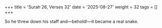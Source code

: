 +++
title = 'Surah 26, Verses 32'
date = '2025-08-27'
weight = 32
tags = []
+++

So he threw down his staff and—behold!—it became a real snake.